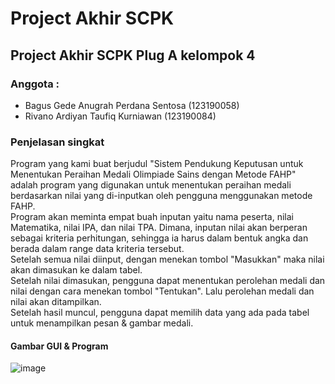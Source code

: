 # Project Akhir SCPK

## Project Akhir SCPK Plug A kelompok 4 

### Anggota : 
- Bagus Gede Anugrah Perdana Sentosa (123190058)
- Rivano Ardiyan Taufiq Kurniawan (123190084)

### Penjelasan singkat
Program yang kami buat berjudul "Sistem Pendukung Keputusan untuk Menentukan Peraihan Medali Olimpiade Sains dengan Metode FAHP" adalah program yang digunakan untuk menentukan peraihan medali berdasarkan nilai yang di-inputkan oleh pengguna menggunakan metode FAHP.<br>
Program akan meminta empat buah inputan yaitu nama peserta, nilai Matematika, nilai IPA, dan nilai TPA. Dimana, inputan nilai akan berperan sebagai kriteria perhitungan, sehingga ia harus dalam bentuk angka dan berada dalam range data kriteria tersebut.<br>
Setelah semua nilai diinput, dengan menekan tombol "Masukkan" maka nilai akan dimasukan ke dalam tabel.<br>
Setelah nilai dimasukan, pengguna dapat menentukan perolehan medali dan nilai dengan cara menekan tombol "Tentukan". Lalu perolehan medali dan nilai akan ditampilkan.<br>
Setelah hasil muncul, pengguna dapat memilih data yang ada pada tabel untuk menampilkan pesan & gambar medali.<br>
 
 
 
 #### Gambar GUI & Program
 
![image](https://user-images.githubusercontent.com/38962079/124401796-aed3b200-dd55-11eb-8eb5-76a73cff9347.png)
